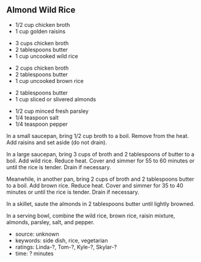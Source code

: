 Almond Wild Rice
----------------

- 1/2 cup chicken broth
- 1 cup golden raisins
<!-- -->
- 3 cups chicken broth
- 2 tablespoons butter
- 1 cup uncooked wild rice
<!-- -->
- 2 cups chicken broth
- 2 tablespoons butter
- 1 cup uncooked brown rice
<!-- -->
- 2 tablespoons butter
- 1 cup sliced or slivered almonds
<!-- -->
- 1/2 cup minced fresh parsley
- 1/4 teaspoon salt
- 1/4 teaspoon pepper

In a small saucepan, bring 1/2 cup broth to a boil.  Remove from the
heat.  Add raisins and set aside (do not drain).

In a large saucepan, bring 3 cups of broth and 2 tablespoons of butter
to a boil.  Add wild rice.  Reduce heat.  Cover and simmer for 55 to
60 minutes or until the rice is tender.  Drain if necessary.

Meanwhile, in another pan, bring 2 cups of broth and 2 tablespoons
butter to a boil.  Add brown rice.  Reduce heat.  Cover and simmer for
35 to 40 minutes or until the rice is tender.  Drain if necessary.

In a skillet, saute the almonds in 2 tablespoons butter until lightly
browned.

In a serving bowl, combine the wild rice, brown rice, raisin mixture,
almonds, parsley, salt, and pepper.

- source: unknown
- keywords: side dish, rice, vegetarian
- ratings: Linda-?, Tom-?, Kyle-?, Skylar-?
- time: ? minutes
